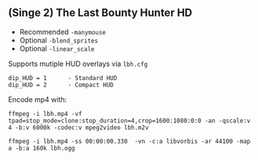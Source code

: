 ## (Singe 2) The Last Bounty Hunter HD

* Recommended `-manymouse`
* Optional `-blend_sprites`
* Optional `-linear_scale`

Supports mutiple HUD overlays via `lbh.cfg`

    dip_HUD = 1      - Standard HUD
    dip_HUD = 2      - Compact HUD


Encode mp4 with:

    ffmpeg -i lbh.mp4 -vf tpad=stop_mode=clone:stop_duration=4,crop=1600:1080:0:0 -an -qscale:v 4 -b:v 6000k -codec:v mpeg2video lbh.m2v

    ffmpeg -i lbh.mp4 -ss 00:00:00.330  -vn -c:a libvorbis -ar 44100 -map a -b:a 160k lbh.ogg
